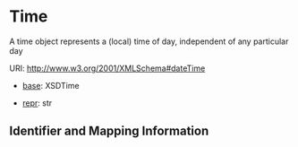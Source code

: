 # Time

A time object represents a (local) time of day, independent of any particular day

URI: http://www.w3.org/2001/XMLSchema#dateTime

* [base](https://w3id.org/linkml/base): XSDTime


* [repr](https://w3id.org/linkml/repr): str




## Identifier and Mapping Information







